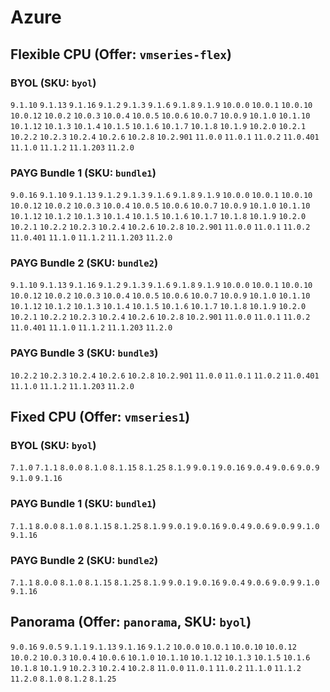 
# Azure

## Flexible CPU (Offer: `vmseries-flex`)

### BYOL (SKU: `byol`)
`9.1.10` `9.1.13` `9.1.16` `9.1.2` `9.1.3` `9.1.6` `9.1.8` `9.1.9` `10.0.0` `10.0.1` `10.0.10` `10.0.12` `10.0.2` `10.0.3` `10.0.4` `10.0.5` `10.0.6` `10.0.7` `10.0.9` `10.1.0` `10.1.10` `10.1.12` `10.1.3` `10.1.4` `10.1.5` `10.1.6` `10.1.7` `10.1.8` `10.1.9` `10.2.0` `10.2.1` `10.2.2` `10.2.3` `10.2.4` `10.2.6` `10.2.8` `10.2.901` `11.0.0` `11.0.1` `11.0.2` `11.0.401` `11.1.0` `11.1.2` `11.1.203` `11.2.0` 
### PAYG Bundle 1 (SKU: `bundle1`)
`9.0.16` `9.1.10` `9.1.13` `9.1.2` `9.1.3` `9.1.6` `9.1.8` `9.1.9` `10.0.0` `10.0.1` `10.0.10` `10.0.12` `10.0.2` `10.0.3` `10.0.4` `10.0.5` `10.0.6` `10.0.7` `10.0.9` `10.1.0` `10.1.10` `10.1.12` `10.1.2` `10.1.3` `10.1.4` `10.1.5` `10.1.6` `10.1.7` `10.1.8` `10.1.9` `10.2.0` `10.2.1` `10.2.2` `10.2.3` `10.2.4` `10.2.6` `10.2.8` `10.2.901` `11.0.0` `11.0.1` `11.0.2` `11.0.401` `11.1.0` `11.1.2` `11.1.203` `11.2.0` 
### PAYG Bundle 2 (SKU: `bundle2`)
`9.1.10` `9.1.13` `9.1.16` `9.1.2` `9.1.3` `9.1.6` `9.1.8` `9.1.9` `10.0.0` `10.0.1` `10.0.10` `10.0.12` `10.0.2` `10.0.3` `10.0.4` `10.0.5` `10.0.6` `10.0.7` `10.0.9` `10.1.0` `10.1.10` `10.1.12` `10.1.2` `10.1.3` `10.1.4` `10.1.5` `10.1.6` `10.1.7` `10.1.8` `10.1.9` `10.2.0` `10.2.1` `10.2.2` `10.2.3` `10.2.4` `10.2.6` `10.2.8` `10.2.901` `11.0.0` `11.0.1` `11.0.2` `11.0.401` `11.1.0` `11.1.2` `11.1.203` `11.2.0` 
### PAYG Bundle 3 (SKU: `bundle3`)
`10.2.2` `10.2.3` `10.2.4` `10.2.6` `10.2.8` `10.2.901` `11.0.0` `11.0.1` `11.0.2` `11.0.401` `11.1.0` `11.1.2` `11.1.203` `11.2.0` 
## Fixed CPU (Offer: `vmseries1`)

### BYOL (SKU: `byol`)
`7.1.0` `7.1.1` `8.0.0` `8.1.0` `8.1.15` `8.1.25` `8.1.9` `9.0.1` `9.0.16` `9.0.4` `9.0.6` `9.0.9` `9.1.0` `9.1.16` 
### PAYG Bundle 1 (SKU: `bundle1`)
`7.1.1` `8.0.0` `8.1.0` `8.1.15` `8.1.25` `8.1.9` `9.0.1` `9.0.16` `9.0.4` `9.0.6` `9.0.9` `9.1.0` `9.1.16` 
### PAYG Bundle 2 (SKU: `bundle2`)
`7.1.1` `8.0.0` `8.1.0` `8.1.15` `8.1.25` `8.1.9` `9.0.1` `9.0.16` `9.0.4` `9.0.6` `9.0.9` `9.1.0` `9.1.16` 

## Panorama (Offer: `panorama`, SKU: `byol`)
`9.0.16` `9.0.5` `9.1.1` `9.1.13` `9.1.16` `9.1.2` `10.0.0` `10.0.1` `10.0.10` `10.0.12` `10.0.2` `10.0.3` `10.0.4` `10.0.6` `10.1.0` `10.1.10` `10.1.12` `10.1.3` `10.1.5` `10.1.6` `10.1.8` `10.1.9` `10.2.3` `10.2.4` `10.2.8` `11.0.0` `11.0.1` `11.0.2` `11.1.0` `11.1.2` `11.2.0` `8.1.0` `8.1.2` `8.1.25` 
